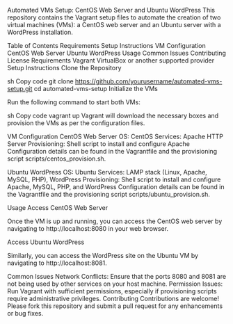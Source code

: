 Automated VMs Setup: CentOS Web Server and Ubuntu WordPress
This repository contains the Vagrant setup files to automate the creation of two virtual machines (VMs): a CentOS web server and an Ubuntu server with a WordPress installation.

Table of Contents
Requirements
Setup Instructions
VM Configuration
CentOS Web Server
Ubuntu WordPress
Usage
Common Issues
Contributing
License
Requirements
Vagrant
VirtualBox or another supported provider
Setup Instructions
Clone the Repository

sh
Copy code
git clone https://github.com/yourusername/automated-vms-setup.git
cd automated-vms-setup
Initialize the VMs

Run the following command to start both VMs:

sh
Copy code
vagrant up
Vagrant will download the necessary boxes and provision the VMs as per the configuration files.

VM Configuration
CentOS Web Server
OS: CentOS
Services: Apache HTTP Server
Provisioning: Shell script to install and configure Apache
Configuration details can be found in the Vagrantfile and the provisioning script scripts/centos_provision.sh.

Ubuntu WordPress
OS: Ubuntu
Services: LAMP stack (Linux, Apache, MySQL, PHP), WordPress
Provisioning: Shell script to install and configure Apache, MySQL, PHP, and WordPress
Configuration details can be found in the Vagrantfile and the provisioning script scripts/ubuntu_provision.sh.

Usage
Access CentOS Web Server

Once the VM is up and running, you can access the CentOS web server by navigating to http://localhost:8080 in your web browser.

Access Ubuntu WordPress

Similarly, you can access the WordPress site on the Ubuntu VM by navigating to http://localhost:8081.

Common Issues
Network Conflicts: Ensure that the ports 8080 and 8081 are not being used by other services on your host machine.
Permission Issues: Run Vagrant with sufficient permissions, especially if provisioning scripts require administrative privileges.
Contributing
Contributions are welcome! Please fork this repository and submit a pull request for any enhancements or bug fixes.
